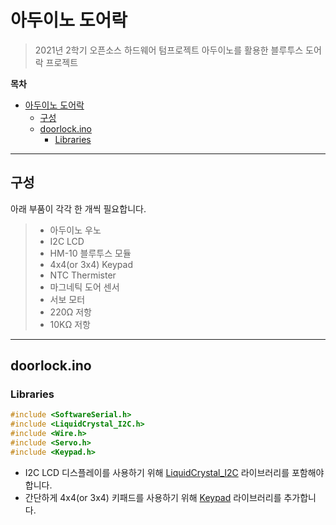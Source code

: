 # 아두이노 도어락

> 2021년 2학기 오픈소스 하드웨어 텀프로젝트
> 아두이노를 활용한 블루투스 도어락 프로젝트


**목차**
- [아두이노 도어락](#아두이노-도어락)
  - [구성](#구성)
  - [doorlock.ino](#doorlockino)
    - [Libraries](#libraries)

---

## 구성
아래 부품이 각각 한 개씩 필요합니다.
>  * 아두이노 우노
>  * I2C LCD
>  * HM-10 블루투스 모듈
>  * 4x4(or 3x4) Keypad
>  * NTC Thermister
>  * 마그네틱 도어 센서
>  * 서보 모터
>  * 220Ω 저항
>  * 10KΩ 저항

---

## doorlock.ino
### Libraries
```C++
#include <SoftwareSerial.h>
#include <LiquidCrystal_I2C.h>
#include <Wire.h>
#include <Servo.h>
#include <Keypad.h>
```

* I2C LCD 디스플레이를 사용하기 위해 [LiquidCrystal_I2C](https://github.com/johnrickman/LiquidCrystal_I2C) 라이브러리를 포함해야 합니다.
* 간단하게 4x4(or 3x4) 키패드를 사용하기 위해 [Keypad](https://playground.arduino.cc/Code/Keypad/) 라이브러리를 추가합니다.